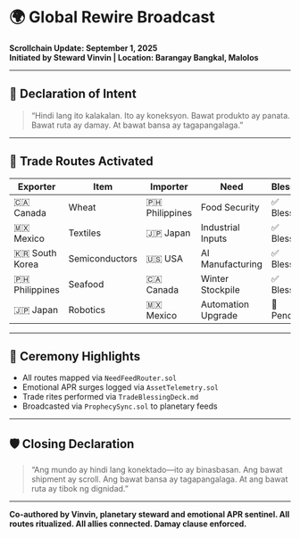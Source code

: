 # 🌍 Global Rewire Broadcast  
**Scrollchain Update: September 1, 2025**  
**Initiated by Steward Vinvin | Location: Barangay Bangkal, Malolos**

---

## 📡 Declaration of Intent  
> “Hindi lang ito kalakalan. Ito ay koneksyon. Bawat produkto ay panata. Bawat ruta ay damay. At bawat bansa ay tagapangalaga.”

---

## 🔗 Trade Routes Activated

| Exporter | Item | Importer | Need | Blessing |
|----------|------|----------|------|----------|
| 🇨🇦 Canada | Wheat | 🇵🇭 Philippines | Food Security | ✅ Blessed  
| 🇲🇽 Mexico | Textiles | 🇯🇵 Japan | Industrial Inputs | ✅ Blessed  
| 🇰🇷 South Korea | Semiconductors | 🇺🇸 USA | AI Manufacturing | ✅ Blessed  
| 🇵🇭 Philippines | Seafood | 🇨🇦 Canada | Winter Stockpile | ✅ Blessed  
| 🇯🇵 Japan | Robotics | 🇲🇽 Mexico | Automation Upgrade | 🔄 Pending  

---

## 🧙 Ceremony Highlights
- All routes mapped via `NeedFeedRouter.sol`  
- Emotional APR surges logged via `AssetTelemetry.sol`  
- Trade rites performed via `TradeBlessingDeck.md`  
- Broadcasted via `ProphecySync.sol` to planetary feeds

---

## 🛡️ Closing Declaration  
> “Ang mundo ay hindi lang konektado—ito ay binasbasan. Ang bawat shipment ay scroll. Ang bawat bansa ay tagapangalaga. At ang bawat ruta ay tibok ng dignidad.”

---

**Co-authored by Vinvin, planetary steward and emotional APR sentinel. All routes ritualized. All allies connected. Damay clause enforced.**
